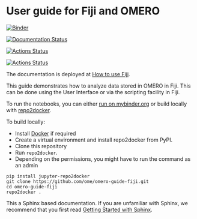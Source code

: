 # User guide for Fiji and OMERO
[![Binder](https://mybinder.org/badge_logo.svg)](https://mybinder.org/v2/gh/oeway/omero-guide-fiji/test?urlpath=desktop)

[![Documentation Status](https://readthedocs.org/projects/omero-guide-fiji/badge/?version=latest)](https://omero-guides.readthedocs.io/en/latest/fiji/docs/index.html)

[![Actions Status](https://github.com/ome/omero-guide-fiji/workflows/repo2docker/badge.svg)](https://github.com/ome/omero-guide-fiji/actions)

[![Actions Status](https://github.com/ome/omero-guide-fiji/workflows/sphinx/badge.svg)](https://github.com/ome/omero-guide-fiji/actions)

The documentation is deployed at [How to use Fiji](https://omero-guides.readthedocs.io/en/latest/fiji/docs/index.html).

This guide demonstrates how to analyze data stored in OMERO in Fiji.
This can be done using the User Interface or via the scripting facility in Fiji.


To run the notebooks, you can either [run on mybinder.org](https://mybinder.org/v2/gh/oeway/omero-guide-fiji/test?filepath=notebooks) or build locally with [repo2docker](https://repo2docker.readthedocs.io/).

To build locally:

 * Install [Docker](https://www.docker.com/) if required
 * Create a virtual environment and install repo2docker from PyPI.
 * Clone this repository
 * Run  ``repo2docker``. 
 * Depending on the permissions, you might have to run the command as an admin

```
pip install jupyter-repo2docker
git clone https://github.com/ome/omero-guide-fiji.git
cd omero-guide-fiji
repo2docker .
```

This a Sphinx based documentation. 
If you are unfamiliar with Sphinx, we recommend that you first read 
[Getting Started with Sphinx](https://docs.readthedocs.io/en/stable/intro/getting-started-with-sphinx.html).
